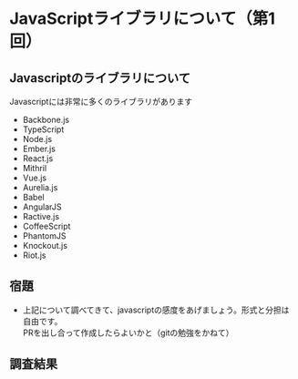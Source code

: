 # JavaScriptライブラリについて（第1回）

## Javascriptのライブラリについて
Javascriptには非常に多くのライブラリがあります
* Backbone.js
* TypeScript
* Node.js
* Ember.js
* React.js
* Mithril
* Vue.js
* Aurelia.js
* Babel
* AngularJS
* Ractive.js
* CoffeeScript
* PhantomJS
* Knockout.js
* Riot.js


## 宿題
* 上記について調べてきて、javascriptの感度をあげましょう。形式と分担は自由です。  
PRを出し合って作成したらよいかと（gitの勉強をかねて）

## 調査結果
